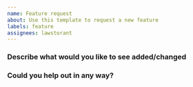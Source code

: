 ```yaml
---
name: Feature request
about: Use this template to request a new feature
labels: feature
assignees: lawstorant
---
```


### Describe what would you like to see added/changed
<!-- A concise description -->


### Could you help out in any way?
<!-- Could you code or help with the the development and debugging? -->
